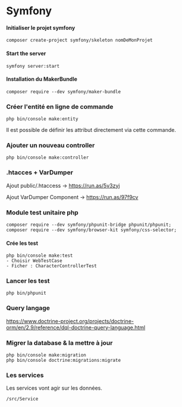# Symfony

#### Initialiser le projet symfony

```
composer create-project symfony/skeleton nomDeMonProjet
```

#### Start the server

```
symfony server:start
```

#### Installation du MakerBundle

```
composer require --dev symfony/maker-bundle
```

### Créer l'entité en ligne de commande
```
php bin/console make:entity
```

Il est possible de définir les attribut directement via cette commande.

### Ajouter un nouveau controller
```
php bin/console make:controller
```

### .htacces + VarDumper

Ajout public/.htaccess
-> https://run.as/5v3zyj

Ajout VarDumper Component
-> https://run.as/97f9cv

### Module test unitaire php
```
composer require --dev symfony/phpunit-bridge phpunit/phpunit;
composer require --dev symfony/browser-kit symfony/css-selector;
```

#### Crée les test 
```
php bin/console make:test
- Choisir WebTestCase
- Ficher : CharacterControllerTest
```

### Lancer les test 
```
php bin/phpunit
```

### Query langage
https://www.doctrine-project.org/projects/doctrine-orm/en/2.9/reference/dql-doctrine-query-language.html

### Migrer la database & la mettre à jour
```
php bin/console make:migration
php bin/console doctrine:migrations:migrate
```

### Les services
Les services vont agir sur les données.
```
/src/Service
```